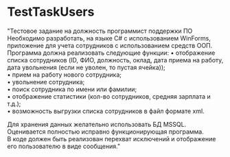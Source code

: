 # TestTaskUsers

"Тестовое задание на должность программист поддержки ПО  
Необходимо разработать, на языке C# с использованием WinForms, приложение для учета сотрудников с использованием средств ООП.   
Программа должна реализовать следующие функции:
•	отображение списка сотрудников (ID, ФИО, должность, оклад, дата приема на работу, дата увольнения (если не уволен, то пустая ячейка));  
•	прием на работу нового сотрудника;  
•	увольнение сотрудника;  
•	поиск сотрудника по имени или фамилии;  
•	отображение статистики (кол-во сотрудников, средняя зарплата и т.д.);  
•	возможность выгрузки списка сотрудников в файл формате xml.  

Для хранения данных желательно использовать БД MSSQL. Оценивается полностью исправно функционирующая программа.   
В коде должен быть реализован перехват исключений и отображение его пользователю в виде сообщения."  
